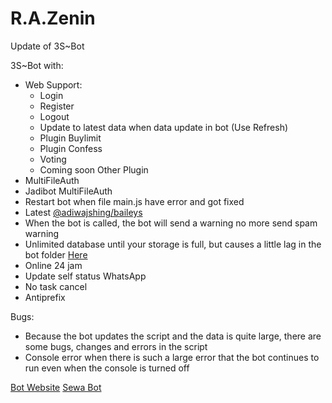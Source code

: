 # R.A.Zenin
Update of 3S~Bot

3S~Bot with:
- Web Support:
  - Login
  - Register
  - Logout
  - Update to latest data when data update in bot (Use Refresh) 
  - Plugin Buylimit
  - Plugin Confess
  - Voting
  - Coming soon Other Plugin
- MultiFileAuth
- Jadibot MultiFileAuth
- Restart bot when file main.js have error and got fixed
- Latest [@adiwajshing/baileys](https://github.com/adiwajshing/Baileys)
- When the bot is called, the bot will send a warning no more send spam warning
- Unlimited database until your storage is full, but causes a little lag in the bot folder [Here](https://github.com/HabustNyeh/zeninDB)
- Online 24 jam
- Update self status WhatsApp
- No task cancel
- Antiprefix

Bugs:
- Because the bot updates the script and the data is quite large, there are some bugs, changes and errors in the script
- Console error when there is such a large error that the bot continues to run even when the console is turned off

[Bot Website](https://www.myzenin.xyz) 
[Sewa Bot](https://wa.me/6282181661561)
